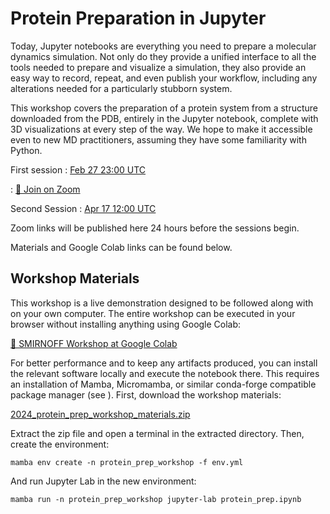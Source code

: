 # Protein Preparation in Jupyter

Today, Jupyter notebooks are everything you need to prepare a molecular dynamics simulation. Not only do they provide a unified interface to all the tools needed to prepare and visualize a simulation, they also provide an easy way to record, repeat, and even publish your workflow, including any alterations needed for a particularly stubborn system.

This workshop covers the preparation of a protein system from a structure downloaded from the PDB, entirely in the Jupyter notebook, complete with 3D visualizations at every step of the way. We hope to make it accessible even to new MD practitioners, assuming they have some familiarity with Python. 

First session
: [Feb 27 23:00 UTC](https://time.is/1000_28_Feb_2024_in_Canberra/Tokyo/Auckland,_New_Zealand/Los_Angeles/Chicago/Phoenix/New_York/UTC?Protein_Prep_OpenFF_Workshop)

: [💨 Join on Zoom](https://us06web.zoom.us/j/84928391532?pwd=ZJoPVISZzA1LHo3mvfxbg1zug26Gas.1)

Second Session
: [Apr 17 12:00 UTC](https://time.is/2200_17_Apr_2024_in_Canberra/Beijing/Berlin/Los_Angeles/Chicago/Phoenix/New_York/London/UTC?Protein_Prep_OpenFF_Workshop)

Zoom links will be published here 24 hours before the sessions begin.

Materials and Google Colab links can be found below.

## Workshop Materials

This workshop is a live demonstration designed to be followed along with on your own computer. The entire workshop can be executed in your browser without installing anything using Google Colab:

[🤝 SMIRNOFF Workshop at Google Colab](https://colab.research.google.com/github/openforcefield/openff-docs/blob/main/source/workshops/2024/protein_prep/colab-protein_prep.ipynb)

For better performance and to keep any artifacts produced, you can install the relevant software locally and execute the notebook there. This requires an installation of Mamba, Micromamba, or similar conda-forge compatible package manager (see [](/install.md)). First, download the workshop materials:

[2024_protein_prep_workshop_materials.zip](path:smirnoff/2024_smirnoff_workshop_materials.zip)

Extract the zip file and open a terminal in the extracted directory. Then, create the environment:

```shell
mamba env create -n protein_prep_workshop -f env.yml
```

And run Jupyter Lab in the new environment:

```shell
mamba run -n protein_prep_workshop jupyter-lab protein_prep.ipynb
```
